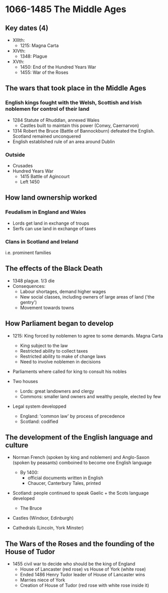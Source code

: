 # 1066-1485 The Middle Ages

## Key dates (4)

* XIIIth:
  * 1215: Magna Carta
* XIVth:
  * 1348: Plague
* XVth:
  * 1450: End of the Hundred Years War
  * 1455: War of the Roses

## The wars that took place in the Middle Ages

### English kings fought with the Welsh, Scottish and Irish noblemen for control of their land

* 1284 Statute of Rhuddlan, annexed Wales
  * Castles built to maintain this power (Conwy, Caernarvon)
* 1314 Robert the Bruce (Battle of Bannockburn) defeated the English. Scotland remained unconquered
* English established rule of an area around Dublin

### Outside

* Crusades
* Hundred Years War
  * 1415 Battle of Agincourt
  * Left 1450

## How land ownership worked

### Feudalism in England and Wales

* Lords get land in exchange of troups
* Serfs can use land in exchange of taxes

### Clans in Scotland and Ireland

i.e. prominent families

## The effects of the Black Death

* 1348 plague. 1/3 die
* Consequences:
  * Labour shortages, demand higher wages
  * New social classes, including owners of large areas of land ('the gentry')
  * Movement towards towns

## How Parliament began to develop

* 1215: King forced by noblemen to agree to some demands. Magna Carta
  * King subject to the law
  * Restricted ability to collect taxes
  * Restricted ability to make of change laws
  * Need to involve noblemen in decisions

* Parliaments where called for king to consult his nobles
* Two houses
  * Lords: great landowners and clergy
  * Commons: smaller land owners and wealthy people, elected by few

* Legal system developped
  * England: 'common law' by process of precedence
  * Scotland: codified

## The development of the English language and culture

* Norman French (spoken by king and noblemen) and Anglo-Saxon (spoken by peasants) comboined to become one English language
  * By 1400:
    * official documents written in English
    * Chaucer, Canterbury Tales, printed

* Scotland: people continued to speak Gaelic + the Scots language developed
  * The Bruce

* Castles (Windsor, Edinburgh)
* Cathedrals (Lincoln, York Minster)

## The Wars of the Roses and the founding of the House of Tudor

* 1455 civil war to decide who should be the king of England
  * House of Lancaster (red rose) vs House of York (white rose)
  * Ended 1486 Henry Tudor leader of House of Lancaster wins
  * Marries niece of York
  * Creation of House of Tudor (red rose with white rose inside it)
  